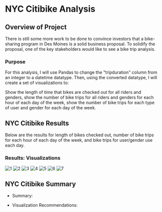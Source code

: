 # NYC Citibike Analysis

## Overview of Project
There is still some more work to be done to convince investors that a bike-sharing program in Des Moines is a solid business proposal. To solidify the proposal, one of the key stakeholders would like to see a bike trip analysis.

### Purpose
For this analysis, I will use Pandas to change the "tripduration" column from an integer to a datetime datatype. Then, using the converted datatype, I will create a set of visualizations to:

  Show the length of time that bikes are checked out for all riders and genders,
  show the number of bike trips for all riders and genders for each hour of each day of the week,
  show the number of bike trips for each type of user and gender for each day of the week.  

## NYC Citibike Results
Below are the results for length of bikes checked out, number of bike trips for each hour of each day of the week, and bike trips for user/gender use each day. 

### Results: Visualizations
![1]()
![2]()
![3]()
![4]()
![5]()
![6]()
![7]()

## NYC Citibike Summary

- Summary:
  
    
- Visualization Recommendations:
